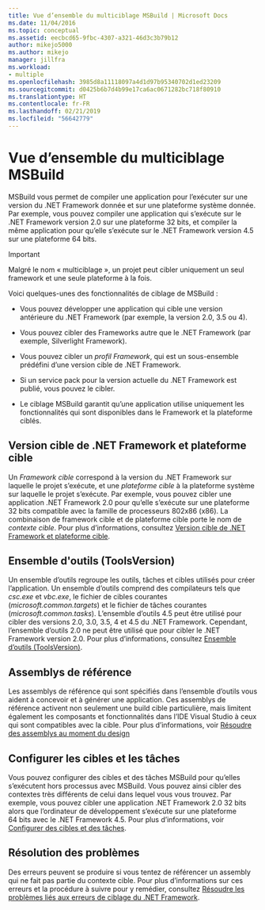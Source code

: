 ```yaml
---
title: Vue d’ensemble du multiciblage MSBuild | Microsoft Docs
ms.date: 11/04/2016
ms.topic: conceptual
ms.assetid: eecbcd65-9fbc-4307-a321-46d3c3b79b12
author: mikejo5000
ms.author: mikejo
manager: jillfra
ms.workload:
- multiple
ms.openlocfilehash: 3985d8a11118097a4d1d97b95340702d1ed23209
ms.sourcegitcommit: d0425b6b7d4b99e17ca6ac0671282bc718f80910
ms.translationtype: HT
ms.contentlocale: fr-FR
ms.lasthandoff: 02/21/2019
ms.locfileid: "56642779"
---
```

# <a name="msbuild-multitargeting-overview"></a>Vue d’ensemble du multiciblage MSBuild
MSBuild vous permet de compiler une application pour l’exécuter sur une version du .NET Framework donnée et sur une plateforme système donnée. Par exemple, vous pouvez compiler une application qui s’exécute sur le .NET Framework version 2.0 sur une plateforme 32 bits, et compiler la même application pour qu’elle s’exécute sur le .NET Framework version 4.5 sur une plateforme 64 bits.

> [!IMPORTANT]
>  Malgré le nom « multiciblage », un projet peut cibler uniquement un seul framework et une seule plateforme à la fois.

 Voici quelques-unes des fonctionnalités de ciblage de MSBuild :

-   Vous pouvez développer une application qui cible une version antérieure du .NET Framework (par exemple, la version 2.0, 3.5 ou 4).

-   Vous pouvez cibler des Frameworks autre que le .NET Framework (par exemple, Silverlight Framework).

-   Vous pouvez cibler un *profil Framework*, qui est un sous-ensemble prédéfini d’une version cible de .NET Framework.

-   Si un service pack pour la version actuelle du .NET Framework est publié, vous pouvez le cibler.

-   Le ciblage MSBuild garantit qu’une application utilise uniquement les fonctionnalités qui sont disponibles dans le Framework et la plateforme ciblés.

## <a name="target-framework-and-platform"></a>Version cible de .NET Framework et plateforme cible
 Un *Framework cible* correspond à la version du .NET Framework sur laquelle le projet s’exécute, et une *plateforme cible* à la plateforme système sur laquelle le projet s’exécute.  Par exemple, vous pouvez cibler une application .NET Framework 2.0 pour qu’elle s’exécute sur une plateforme 32 bits compatible avec la famille de processeurs 802x86 (x86). La combinaison de framework cible et de plateforme cible porte le nom de *contexte cible*. Pour plus d’informations, consultez [Version cible de .NET Framework et plateforme cible](../msbuild/msbuild-target-framework-and-target-platform.md).

## <a name="toolset-toolsversion"></a>Ensemble d'outils (ToolsVersion)
 Un ensemble d’outils regroupe les outils, tâches et cibles utilisés pour créer l’application. Un ensemble d’outils comprend des compilateurs tels que *csc.exe* et *vbc.exe*, le fichier de cibles courantes (*microsoft.common.targets*) et le fichier de tâches courantes (*microsoft.common.tasks*). L’ensemble d’outils 4.5 peut être utilisé pour cibler des versions 2.0, 3.0, 3.5, 4 et 4.5 du .NET Framework. Cependant, l’ensemble d’outils 2.0 ne peut être utilisé que pour cibler le .NET Framework version 2.0. Pour plus d’informations, consultez [Ensemble d’outils (ToolsVersion)](../msbuild/msbuild-toolset-toolsversion.md).

## <a name="reference-assemblies"></a>Assemblys de référence
 Les assemblys de référence qui sont spécifiés dans l’ensemble d’outils vous aident à concevoir et à générer une application. Ces assemblys de référence activent non seulement une build cible particulière, mais limitent également les composants et fonctionnalités dans l’IDE Visual Studio à ceux qui sont compatibles avec la cible. Pour plus d’informations, voir [Résoudre des assemblys au moment du design](../msbuild/resolving-assemblies-at-design-time.md)

## <a name="configure-targets-and-tasks"></a>Configurer les cibles et les tâches
 Vous pouvez configurer des cibles et des tâches MSBuild pour qu’elles s’exécutent hors processus avec MSBuild. Vous pouvez ainsi cibler des contextes très différents de celui dans lequel vous vous trouvez.  Par exemple, vous pouvez cibler une application .NET Framework 2.0 32 bits alors que l’ordinateur de développement s’exécute sur une plateforme 64 bits avec le .NET Framework 4.5. Pour plus d’informations, voir [Configurer des cibles et des tâches](../msbuild/configuring-targets-and-tasks.md).

## <a name="troubleshooting"></a>Résolution des problèmes
 Des erreurs peuvent se produire si vous tentez de référencer un assembly qui ne fait pas partie du contexte cible. Pour plus d’informations sur ces erreurs et la procédure à suivre pour y remédier, consultez [Résoudre les problèmes liés aux erreurs de ciblage du .NET Framework](../msbuild/troubleshooting-dotnet-framework-targeting-errors.md).